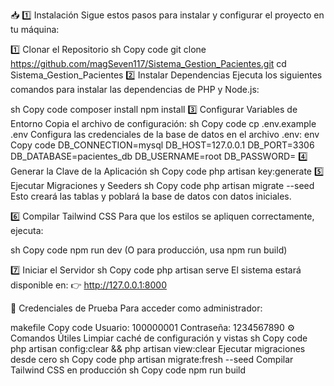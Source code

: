 📥 1️⃣ Instalación
Sigue estos pasos para instalar y configurar el proyecto en tu máquina:

1️⃣ Clonar el Repositorio
sh
Copy code
git clone https://github.com/magSeven117/Sistema_Gestion_Pacientes.git
cd Sistema_Gestion_Pacientes
2️⃣ Instalar Dependencias
Ejecuta los siguientes comandos para instalar las dependencias de PHP y Node.js:

sh
Copy code
composer install
npm install
3️⃣ Configurar Variables de Entorno
Copia el archivo de configuración:
sh
Copy code
cp .env.example .env
Configura las credenciales de la base de datos en el archivo .env:
env
Copy code
DB_CONNECTION=mysql
DB_HOST=127.0.0.1
DB_PORT=3306
DB_DATABASE=pacientes_db
DB_USERNAME=root
DB_PASSWORD=
4️⃣ Generar la Clave de la Aplicación
sh
Copy code
php artisan key:generate
5️⃣ Ejecutar Migraciones y Seeders
sh
Copy code
php artisan migrate --seed
Esto creará las tablas y poblará la base de datos con datos iniciales.

6️⃣ Compilar Tailwind CSS
Para que los estilos se apliquen correctamente, ejecuta:

sh
Copy code
npm run dev
(O para producción, usa npm run build)

7️⃣ Iniciar el Servidor
sh
Copy code
php artisan serve
El sistema estará disponible en:
👉 http://127.0.0.1:8000

🔑 Credenciales de Prueba
Para acceder como administrador:

makefile
Copy code
Usuario: 100000001
Contraseña: 1234567890
⚙ Comandos Útiles
Limpiar caché de configuración y vistas
sh
Copy code
php artisan config:clear && php artisan view:clear
Ejecutar migraciones desde cero
sh
Copy code
php artisan migrate:fresh --seed
Compilar Tailwind CSS en producción
sh
Copy code
npm run build